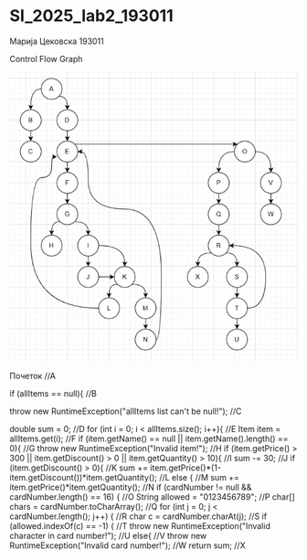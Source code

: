 # SI_2025_lab2_193011

Марија Цековска 193011

Control Flow Graph

![Control Flow Graph](Capture1.PNG)

Почеток  //А

if (allItems == null){  //B

throw new RuntimeException("allItems list can't be null!");  //C

double sum = 0;  //D
for (int i = 0; i < allItems.size(); i++){  //E
Item item = allItems.get(i);  //F
if (item.getName() == null || item.getName().length() == 0){  //G
throw new RuntimeException("Invalid item!");  //H
if (item.getPrice() > 300 || item.getDiscount() > 0 || item.getQuantity() > 10){  //I
sum -= 30;  //J
if (item.getDiscount() > 0){  //K
sum += item.getPrice()*(1-item.getDiscount())*item.getQuantity();  //L
else {  //M
sum += item.getPrice()*item.getQuantity();  //N
if (cardNumber != null && cardNumber.length() == 16) {  //O
String allowed = "0123456789";  //P
char[] chars = cardNumber.toCharArray();  //Q
for (int j = 0; j < cardNumber.length(); j++) {  //R
char c = cardNumber.charAt(j);  //S
if (allowed.indexOf(c) == -1) {  //T
throw new RuntimeException("Invalid character in card number!");  //U
else{  //V
throw new RuntimeException("Invalid card number!");  //W
return sum;  //X

